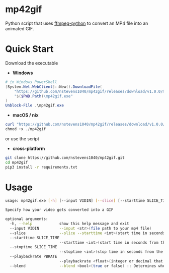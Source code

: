 # mp42gif
Python script that uses [ffmpeg-python](https://github.com/kkroening/ffmpeg-python) to convert an MP4 file into an animated GIF.  
# Quick Start  
Download the executable  
   - **Windows**  
```ps1
# in Windows PowerShell
[System.Net.WebClient]::New().DownloadFile(
    "https://github.com/nstevens1040/mp42gif/releases/download/v1.0.0/mp42gif.exe",
    "$($PWD.Path)\mp42gif.exe"
)
Unblock-File .\mp42gif.exe
```  
   - **macOS / nix**  
```ps1
curl "https://github.com/nstevens1040/mp42gif/releases/download/v1.0.0/mp42gif" --output "mp42gif"
chmod +x ./mp42gif
```  
or use the script  
   - **cross-platform**

```sh
git clone https://github.com/nstevens1040/mp42gif.git
cd mp42gif
pip3 install -r requirements.txt
```  
# Usage  
```sh
usage: mp42gif.exe [-h] [--input VIDIN] [--slice] [--starttime SLICE_TIME] [--stoptime SLICE_TIME] [--playbackrate PBRATE] [--blend]

Specify how your video gets converted into a GIF

optional arguments:
  -h, --help            show this help message and exit
  --input VIDIN         --input <str>(file path to your mp4 file)
  --slice               --slice --starttime <int>(start time in seconds) --stoptime <int>(end time in seconds) :: both arguments reflect the amount of seconds from the beginning of the video
  --starttime SLICE_TIME
                        --starttime <int>(start time in seconds from the beginning of the video)
  --stoptime SLICE_TIME
                        --stoptime <int>(stop time in seconds from the beginning of the video)
  --playbackrate PBRATE
                        --playbackrate <float>(integer or decimal that is non-negative, non-zero, & not 1) :: numbers greater than 1 speed the video up and numbers between 0 and 1 slow the video down
  --blend               --blend <bool>(true or false) :: Determines whether the video gets "minterpolated"
```  

